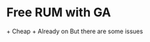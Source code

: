 # Free RUM with GA

<!-- .element: class="fragment" --> + Cheap

<!-- .element: class="fragment" --> + Already on

<!-- .element: class="fragment" --> But there are some issues
